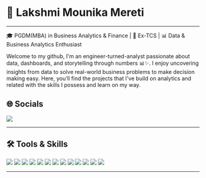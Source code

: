 # 👋 Lakshmi Mounika Mereti
***
🎓 PGDM(MBA) in Business Analytics & Finance | 💼 Ex-TCS | 📊 Data & Business Analytics Enthusiast


Welcome to my github,
I'm an engineer-turned-analyst passionate about data, dashboards, and storytelling through numbers 📊✨. I enjoy uncovering insights from data to solve real-world business problems to make decision making easy. Here, you’ll find the projects that I've build on analytics and related with the skills I possess and learn on my way.


## 🌐 Socials  
<a href="https://www.linkedin.com/in/lakshmi-mounika-mereti/" target="_blank">
    <img src="https://img.shields.io/badge/LinkedIn-%230077B5.svg?style=for-the-badge&logo=linkedin&logoColor=white" />
</a>

---

## 🛠️ Tools & Skills  


<p>
<img src="https://img.shields.io/badge/Python-3776AB?style=for-the-badge&logo=python&logoColor=white" />
<img src="https://img.shields.io/badge/Microsoft_SQL_Server-CC2927?style=for-the-badge&logo=microsoftsqlserver&logoColor=white" />
<img src="https://img.shields.io/badge/Power%20BI-F2C811?style=for-the-badge&logo=powerbi&logoColor=black" />
<img src="https://img.shields.io/badge/Pandas-150458?style=for-the-badge&logo=pandas&logoColor=white" />
<img src="https://img.shields.io/badge/Matplotlib-11557C?style=for-the-badge&logo=matplotlib&logoColor=white" />
<img src="https://img.shields.io/badge/Seaborn-2D3F73?style=for-the-badge&logo=python&logoColor=white" />
<img src="https://img.shields.io/badge/NumPy-013243?style=for-the-badge&logo=numpy&logoColor=white" />
<img src="https://img.shields.io/badge/Plotly-3F4F75?style=for-the-badge&logo=plotly&logoColor=white" />
<img src="https://img.shields.io/badge/Tableau-E97627?style=for-the-badge&logo=tableau&logoColor=white" />
<img src="https://img.shields.io/badge/Microsoft_Excel-217346?style=for-the-badge&logo=microsoft-excel&logoColor=white" />
<img src="https://img.shields.io/badge/Microsoft_PowerPoint-B7472A?style=for-the-badge&logo=microsoft-powerpoint&logoColor=white" />
  <img src="https://img.shields.io/badge/Data_Visualization-FFB703?style=for-the-badge&logo=databricks&logoColor=black" />
  <img src="https://img.shields.io/badge/Data_Storytelling-F85F73?style=for-the-badge&logo=notion&logoColor=white" />
</p>



---
